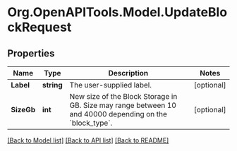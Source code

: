 # Org.OpenAPITools.Model.UpdateBlockRequest

## Properties

Name | Type | Description | Notes
------------ | ------------- | ------------- | -------------
**Label** | **string** | The user-supplied label. | [optional] 
**SizeGb** | **int** | New size of the Block Storage in GB. Size may range between 10 and 40000 depending on the &#x60;block_type&#x60;. | [optional] 

[[Back to Model list]](../README.md#documentation-for-models) [[Back to API list]](../README.md#documentation-for-api-endpoints) [[Back to README]](../README.md)

